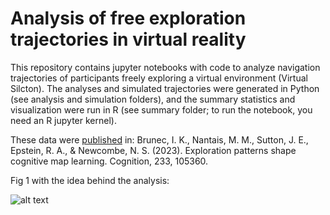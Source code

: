 # Analysis of free exploration trajectories in virtual reality
 
 This repository contains jupyter notebooks with code to analyze navigation trajectories of participants freely exploring a virtual environment (Virtual Silcton). The analyses and simulated trajectories were generated in Python (see analysis and simulation folders), and the summary statistics and visualization were run in R (see summary folder; to run the notebook, you need an R jupyter kernel).

 These data were [published](https://www.sciencedirect.com/science/article/pii/S0010027722003493) in: Brunec, I. K., Nantais, M. M., Sutton, J. E., Epstein, R. A., & Newcombe, N. S. (2023). Exploration patterns shape cognitive map learning. Cognition, 233, 105360.

Fig 1 with the idea behind the analysis: <br>

![alt text](https://github.com/ivabrunec/nav_free_exploration/blob/main/summary/fig1_cropped.png?raw=true)